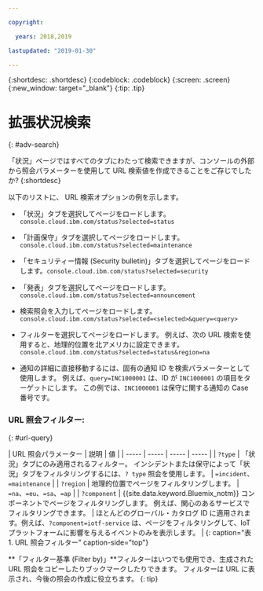 ```yaml
---

copyright:

  years: 2018,2019

lastupdated: "2019-01-30"

---
```


{:shortdesc: .shortdesc}
{:codeblock: .codeblock}
{:screen: .screen}
{:new_window: target="_blank"}
{:tip: .tip}

# 拡張状況検索
{: #adv-search}

「状況」ページではすべてのタブにわたって検索できますが、コンソールの外部から照会パラメーターを使用して URL 検索値を作成できることをご存じでしたか?
{:shortdesc}

以下のリストに、 URL 検索オプションの例を示します。

* 「状況」タブを選択してページをロードします。`console.cloud.ibm.com/status?selected=status`
* 「計画保守」タブを選択してページをロードします。`console.cloud.ibm.com/status?selected=maintenance`
* 「セキュリティー情報 (Security bulletin)」タブを選択してページをロードします。`console.cloud.ibm.com/status?selected=security`
* 「発表」タブを選択してページをロードします。`console.cloud.ibm.com/status?selected=announcement`
* 検索照会を入力してページをロードします。`console.cloud.ibm.com/status?selected=<selected>&query=<query>`
* フィルターを選択してページをロードします。 例えば、次の URL 検索を使用すると、地理的位置を北アメリカに設定できます。`console.cloud.ibm.com/status?selected=status&region=na`

* 通知の詳細に直接移動するには、固有の通知 ID を検索パラメーターとして使用します。  例えば、`query=INC1000001` は、ID が `INC1000001` の項目をターゲットにします。 この例では、`INC1000001` は保守に関する通知の Case 番号です。

### URL 照会フィルター:
{: #url-query}

| URL 照会パラメーター | 説明 | 値 |
| ----- | ----- | ----- | ----- |
| `?type` | 「状況」タブにのみ適用されるフィルター。 インシデントまたは保守によって「状況」タブをフィルタリングするには、`? type` 照会を使用します。 | `=incident`、`=maintenance` |
| `?region` | 地理的位置でページをフィルタリングします。  | `=na`、`=eu`、`=sa`、`=ap` |
| `?component` | {{site.data.keyword.Bluemix_notm}} コンポーネントでページをフィルタリングします。 例えば、関心のあるサービスでフィルタリングできます。 | ほとんどのグローバル・カタログ ID に適用されます。例えば、`?component=iotf-service` は、ページをフィルタリングして、IoT プラットフォームに影響を与えるイベントのみを表示します。  |
{: caption="表 1. URL 照会フィルター" caption-side="top"}

**「フィルター基準 (Filter by)」**フィルターはいつでも使用でき、生成された URL 照会をコピーしたりブックマークしたりできます。 フィルターは URL に表示され、今後の照会の作成に役立ちます。
{: tip}
